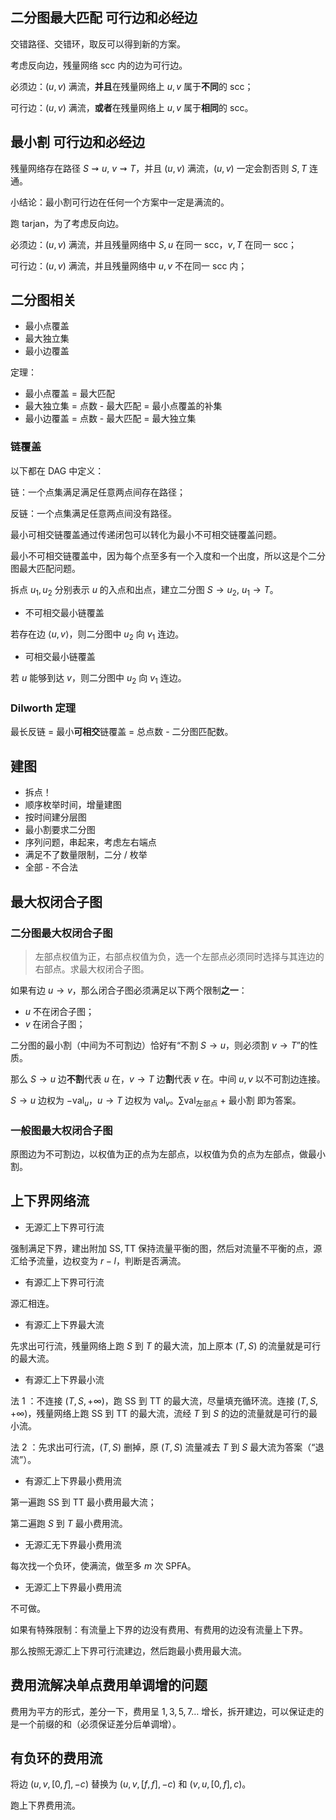 ## 二分图最大匹配 可行边和必经边

交错路径、交错环，取反可以得到新的方案。

考虑反向边，残量网络 scc 内的边为可行边。

必须边：$(u,v)$ 满流，**并且**在残量网络上 $u,v$ 属于**不同**的 scc；

可行边：$(u,v)$ 满流，**或者**在残量网络上 $u,v$ 属于**相同**的 scc。

## 最小割 可行边和必经边

残量网络存在路径 $S\rightsquigarrow u$, $v\rightsquigarrow T$，并且 $(u,v)$ 满流，$(u,v)$ 一定会割否则 $S,T$ 连通。

小结论：最小割可行边在任何一个方案中一定是满流的。

跑 tarjan，为了考虑反向边。

必须边：$(u,v)$ 满流，并且残量网络中 $S,u$ 在同一 scc，$v,T$ 在同一 scc；

可行边：$(u,v)$ 满流，并且残量网络中 $u,v$ 不在同一 scc 内；

## 二分图相关

- 最小点覆盖
- 最大独立集
- 最小边覆盖

定理：

- 最小点覆盖 = 最大匹配
- 最大独立集 = 点数 - 最大匹配 = 最小点覆盖的补集
- 最小边覆盖 = 点数 - 最大匹配 = 最大独立集

### 链覆盖

以下都在 DAG 中定义：

链：一个点集满足满足任意两点间存在路径；

反链：一个点集满足任意两点间没有路径。

最小可相交链覆盖通过传递闭包可以转化为最小不可相交链覆盖问题。

最小不可相交链覆盖中，因为每个点至多有一个入度和一个出度，所以这是个二分图最大匹配问题。

拆点 $u_1,u_2$ 分别表示 $u$ 的入点和出点，建立二分图 $S\to u_2$, $u_1\to T$。

- 不可相交最小链覆盖

若存在边 $\langle u,v\rangle$，则二分图中 $u_2$ 向 $v_1$ 连边。 

- 可相交最小链覆盖

若 $u$ 能够到达 $v$，则二分图中 $u_2$ 向 $v_1$ 连边。


### Dilworth 定理

最长反链 = 最小**可相交**链覆盖 = 总点数 - 二分图匹配数。


## 建图

- 拆点！
- 顺序枚举时间，增量建图
- 按时间建分层图
- 最小割要求二分图
- 序列问题，串起来，考虑左右端点
- 满足不了数量限制，二分 / 枚举
- 全部 - 不合法

## 最大权闭合子图

### 二分图最大权闭合子图

> 左部点权值为正，右部点权值为负，选一个左部点必须同时选择与其连边的右部点。求最大权闭合子图。

如果有边 $u\to v$，那么闭合子图必须满足以下两个限制**之一**：
- $u$ 不在闭合子图；
- $v$ 在闭合子图；

二分图的最小割（中间为不可割边）恰好有“不割 $S\to u$，则必须割 $v\to T$”的性质。

那么 $S\to u$ 边**不割**代表 $u$ 在，$v\to T$ 边**割**代表 $v$ 在。中间 $u,v$ 以不可割边连接。

$S\to u$ 边权为 $-\mathrm{val}_u$，$u\to T$ 边权为 $\mathrm{val}_v$。$\sum\mathrm{val}_{\text{左部点}}$ + 最小割 即为答案。

### 一般图最大权闭合子图

原图边为不可割边，以权值为正的点为左部点，以权值为负的点为左部点，做最小割。

## 上下界网络流

- 无源汇上下界可行流
 
强制满足下界，建出附加 $\mathrm{SS},\mathrm{TT}$ 保持流量平衡的图，然后对流量不平衡的点，源汇给予流量，边权变为 $r-l$，判断是否满流。

- 有源汇上下界可行流

源汇相连。

- 有源汇上下界最大流

先求出可行流，残量网络上跑 $S$ 到 $T$ 的最大流，加上原本 $(T,S)$ 的流量就是可行的最大流。

- 有源汇上下界最小流

法 1 ：不连接 $(T,S,+\infty)$，跑 $\mathrm{SS}$ 到 $\mathrm{TT}$ 的最大流，尽量填充循环流。连接 $(T,S,+\infty)$，残量网络上跑 $\mathrm{SS}$ 到 $\mathrm{TT}$ 的最大流，流经 $T$ 到 $S$ 的边的流量就是可行的最小流。

法 2 ：先求出可行流，$(T,S)$ 删掉，原 $(T,S)$ 流量减去 $T$ 到 $S$ 最大流为答案（“退流”）。

- 有源汇上下界最小费用流

第一遍跑 $\mathrm{SS}$ 到 $\mathrm{TT}$ 最小费用最大流；

第二遍跑 $S$ 到 $T$ 最小费用流。

- 无源汇无下界最小费用流

每次找一个负环，使满流，做至多 $m$ 次 SPFA。

- 无源汇上下界最小费用流

不可做。

如果有特殊限制：有流量上下界的边没有费用、有费用的边没有流量上下界。

那么按照无源汇上下界可行流建边，然后跑最小费用最大流。


## 费用流解决单点费用单调增的问题

费用为平方的形式，差分一下，费用呈 $1,3,5,7\dots$ 增长，拆开建边，可以保证走的是一个前缀的和（必须保证差分后单调增）。

## 有负环的费用流

将边 $(u,v,[0,f],-c)$ 替换为 $(u,v,[f,f],-c)$ 和 $(v,u,[0,f],c)$。

跑上下界费用流。


